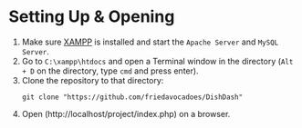 # Setting Up & Opening
1. Make sure [XAMPP](https://www.apachefriends.org/) is installed and start the `Apache Server` and `MySQL Server`.
2. Go to `C:\xampp\htdocs` and open a Terminal window in the directory (`Alt + D` on the directory, type `cmd` and press enter).
3. Clone the repository to that directory:
   ```
   git clone "https://github.com/friedavocadoes/DishDash"
   ```
4. Open (http://localhost/project/index.php) on a browser.

